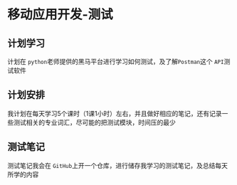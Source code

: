 # 移动应用开发-测试

## 计划学习

计划在 `python`老师提供的黑马平台进行学习如何测试，及了解`Postman`这个 `API`测试软件

## 计划安排

我计划在每天学习5个课时（1课1小时）左右，并且做好相应的笔记，还有记录一些测试相关的专业词汇，尽可能的把测试模块，时间压的最少

## 测试笔记

测试笔记我会在 `GitHub`上开一个仓库，进行储存我学习的测试笔记，及总结每天所学的内容

[]()
